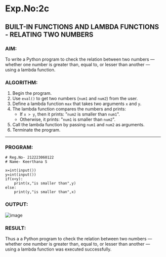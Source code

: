 # Exp.No:2c
## BUILT-IN FUNCTIONS AND LAMBDA FUNCTIONS - RELATING TWO NUMBERS

### AIM:
To write a Python program to check the relation between two numbers — whether one number is greater than, equal to, or lesser than another — using a lambda function.

### ALGORITHM:

1. Begin the program.  
2. Use `eval()` to get two numbers (`num1` and `num2`) from the user.  
3. Define a lambda function `max` that takes two arguments `x` and `y`.  
4. The lambda function compares the numbers and prints:
   - If `x > y`, then it prints: "`num2` is smaller than `num1`".
   - Otherwise, it prints: "`num1` is smaller than `num2`".
5. Call the lambda function by passing `num1` and `num2` as arguments.  
6. Terminate the program.

---

### PROGRAM:

```
# Reg.No- 212223060122
# Name- Keerthana S

x=int(input())
y=int(input())
if(x<y):
    print(x,"is smaller than",y)
else:
    print(y,"is smaller than",x)
```

### OUTPUT:

![image](https://github.com/user-attachments/assets/e170476f-2212-4951-a1cc-3412b99fc18e)

### RESULT:

Thus a a Python program to check the relation between two numbers — whether one number is greater than, equal to, or lesser than another — using a lambda function was executed successfully.
